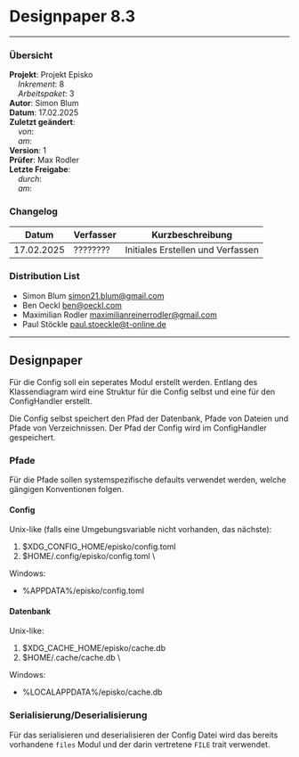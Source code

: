 # Designpaper 8.3

---

### Übersicht

**Projekt**: Projekt Episko \
&nbsp;&nbsp;&nbsp;&nbsp;_Inkrement_: 8\
&nbsp;&nbsp;&nbsp;&nbsp;_Arbeitspaket_: 3\
**Autor**: Simon Blum\
**Datum**: 17.02.2025\
**Zuletzt geändert**: \
&nbsp;&nbsp;&nbsp;&nbsp;_von_:\
&nbsp;&nbsp;&nbsp;&nbsp;_am_: \
**Version**: 1 \
**Prüfer**: Max Rodler\
**Letzte Freigabe**: \
&nbsp;&nbsp;&nbsp;&nbsp;_durch_: \
&nbsp;&nbsp;&nbsp;&nbsp;_am_: 

### Changelog

| Datum      | Verfasser | Kurzbeschreibung                  |
| ---------- | --------- | --------------------------------- |
| 17.02.2025 | ????????  | Initiales Erstellen und Verfassen |

### Distribution List

- Simon Blum <simon21.blum@gmail.com>
- Ben Oeckl <ben@oeckl.com>
- Maximilian Rodler <maximilianreinerrodler@gmail.com>
- Paul Stöckle <paul.stoeckle@t-online.de>

---

## Designpaper
Für die Config soll ein seperates Modul erstellt werden. Entlang des
Klassendiagram wird eine Struktur für die Config selbst und eine für 
den ConfigHandler erstellt.

Die Config selbst speichert den Pfad der Datenbank, Pfade von Dateien
und Pfade von Verzeichnissen. Der Pfad der Config wird im ConfigHandler
gespeichert.

### Pfade
Für die Pfade sollen systemspezifische defaults verwendet werden, welche
gängigen Konventionen folgen.
#### Config
Unix-like (falls eine Umgebungsvariable nicht vorhanden, das nächste):
1. $XDG_CONFIG_HOME/episko/config.toml
2. $HOME/.config/episko/config.toml \

Windows:
- %APPDATA%/episko/config.toml
#### Datenbank
Unix-like:
1. $XDG_CACHE_HOME/episko/cache.db
2. $HOME/.cache/cache.db \

Windows:
- %LOCALAPPDATA%/episko/cache.db

### Serialisierung/Deserialisierung
Für das serialisieren und deserialisieren der Config Datei wird
das bereits vorhandene `files` Modul und der darin vertretene
`FILE` trait verwendet.

